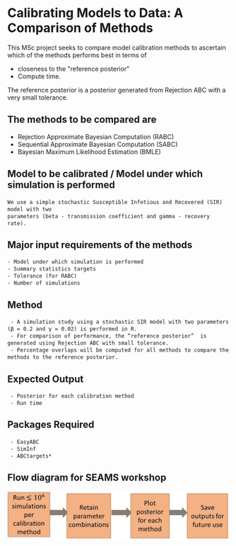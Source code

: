# Calibrating Models to Data: A Comparison of Methods
This MSc project seeks to compare model calibration methods to ascertain which of the methods performs best in terms of 
  - closeness to the "reference posterior"
  - Compute time.

The reference posterior is a posterior generated from Rejection ABC with a very small tolerance.

## The methods to be compared are 
  * Rejection Approximate Bayesian Computation (RABC)
  * Sequential Approximate Bayesian Computation (SABC)
  * Bayesian Maximum Likelihood Estimation (BMLE)

## Model to be calibrated / Model under which simulation is performed
    We use a simple stochastic Susceptible Infetious and Recovered (SIR) model with two 
    parameters (beta - transmission coefficient and gamma - recovery rate).

## Major input requirements of the methods
    - Model under which simulation is performed
    - Summary statistics targets
    - Tolerance (for RABC)
    - Number of simulations

## Method
     - A simulation study using a stochastic SIR model with two parameters (β = 0.2 and γ = 0.02) is performed in R. 
     - For comparison of performance, the “reference posterior”  is generated using Rejection ABC with small tolerance.
     - Percentage overlaps will be computed for all methods to compare the methods to the reference posterior.

## Expected Output
     - Posterior for each calibration method
     - Run time
     
## Packages Required
     - EasyABC
     - SimInf
     - ABCtargets*
   
 
 ## Flow diagram for SEAMS workshop
 
 ![Flow Diagram](https://github.com/zenabu-suboi/masters_project/blob/master/IMAGES/seams_flowchat.jpg)
 
 
 
 
 
 
 
 
 
 
 
 
 
 
 
